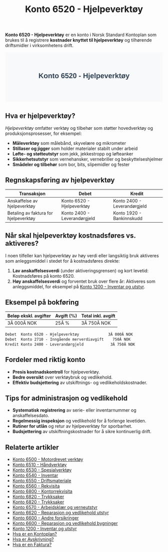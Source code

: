 ﻿---
title: "Konto 6520 - Hjelpeverktøy"
seoTitle: "6520-hjelpeverktoy"
meta_description: '**Konto 6520 - Hjelpeverktøy** er en konto i Norsk Standard Kontoplan som brukes til å registrere **kostnader knyttet til hjelpeverktøy** og tilhørende drif...'
slug: 6520-hjelpeverktoy
type: blog
layout: pages/single
---

**Konto 6520 - Hjelpeverktøy** er en konto i Norsk Standard Kontoplan som brukes til å registrere **kostnader knyttet til hjelpeverktøy** og tilhørende driftsmidler i virksomhetens drift.

![Illustrasjon av konto 6520 hjelpeverktøy](6520-hjelpeverktoy-image.svg)

## Hva er hjelpeverktøy?

*Hjelpeverktøy* omfatter verktøy og tilbehør som støtter hovedverktøy og produksjonsprosesser, for eksempel:

* **Måleverktøy** som målebånd, skyvelære og mikrometer
* **Stillaser og jigger** som holder materialer stabilt under arbeid
* **Løfte- og støtteutstyr** som jekk, jekkestropp og løfteanker
* **Sikkerhetsutstyr** som vernehansker, vernebriller og beskyttelseshjelmer
* **Smådeler og tilbehør** som bor, bits, slipemidler og fester

## Regnskapsføring av hjelpeverktøy

| Transaksjon                              | Debet                      | Kredit                       |
|------------------------------------------|----------------------------|------------------------------|
| Anskaffelse av hjelpeverktøy             | Konto 6520 - Hjelpeverktøy | Konto 2400 - Leverandørgjeld |
| Betaling av faktura for hjelpeverktøy    | Konto 2400 - Leverandørgjeld | Konto 1920 - Bankinnskudd    |

## Når skal hjelpeverktøy kostnadsføres vs. aktiveres?

I noen tilfeller kan hjelpeverktøy av høy verdi eller langsiktig bruk aktiveres som anleggsmiddel i stedet for å kostnadsføres direkte:

1. **Lav anskaffelsesverdi** (under aktiveringsgrensen) og kort levetid: Kostnadsføres på konto 6520.
2. **Høy anskaffelsesverdi** og forventet bruk over flere år: Aktiveres som anleggsmiddel, for eksempel på [Konto 1200 - Inventar og utstyr](/blogs/kontoplan/1200-inventar-og-utstyr "Konto 1200 - Inventar og utstyr").

## Eksempel på bokføring

| Beløp ekskl. avgifter | Avgift (%) | Total inkl. avgift |
|-----------------------|------------|--------------------|
| 3Â 000Â NOK             | 25Â %       | 3Â 750Â NOK          |

```text
Debet  Konto 6520 - Hjelpeverktøy             3Â 000Â NOK
Debet  Konto 2710 - Inngående merverdiavgift    750Â NOK
Kredit Konto 2400 - Leverandørgjeld            3Â 750Â NOK
```

## Fordeler med riktig konto

* **Presis kostnadskontroll** for hjelpeverktøy.
* **Bedre oversikt** over verktøybruk og vedlikehold.
* **Effektiv budsjettering** av utskiftnings- og vedlikeholdskostnader.

## Tips for administrasjon og vedlikehold

* **Systematisk registrering** av serie- eller inventarnummer og anskaffelsesdato.
* **Regelmessig inspeksjon** og vedlikehold for å forlenge levetiden.
* **Rutiner for utlån** og retur av hjelpeverktøy for sporbarhet.
* **Budsjettering** av utskiftningskostnader for å sikre kontinuerlig drift.

## Relaterte artikler

* [Konto 6500 - Motordrevet verktøy](/blogs/kontoplan/6500-motordrevet-verktoy "Konto 6500 - Motordrevet verktøy")
* [Konto 6510 - Håndverktøy](/blogs/kontoplan/6510-handverktoy "Konto 6510 - Håndverktøy")
* [Konto 6530 - Spesialverktøy](/blogs/kontoplan/6530-spesialverktoy "Konto 6530 - Spesialverktøy")
* [Konto 6540 - Inventar](/blogs/kontoplan/6540-inventar "Konto 6540 - Inventar")
* [Konto 6550 - Driftsmateriale](/blogs/kontoplan/6550-driftsmateriale "Konto 6550 - Driftsmateriale")
* [Konto 6560 - Rekvisita](/blogs/kontoplan/6560-rekvisita "Konto 6560 - Rekvisita")
* [Konto 6800 - Kontorrekvisita](/blogs/kontoplan/6800-kontorrekvisita "Konto 6800 - Kontorrekvisita")
* [Konto 6820 - Trykksaker](/blogs/kontoplan/6820-trykksaker "Konto 6820 - Trykksaker")
* [Konto 6820 - Trykksaker](/blogs/kontoplan/6820-trykksaker "Konto 6820 - Trykksaker")
* [Konto 6570 - Arbeidsklær og verneutstyr](/blogs/kontoplan/6570-arbeidsklaer-og-verneutstyr "Konto 6570 - Arbeidsklær og verneutstyr")
* [Konto 6620 - Reparasjon og vedlikehold utstyr](/blogs/kontoplan/6620-reparasjon-og-vedlikehold-utstyr "Konto 6620 - Reparasjon og vedlikehold utstyr")
* [Konto 6600 - Andre forsikringer](/blogs/kontoplan/6600-andre-forsikringer "Konto 6600 - Andre forsikringer")
* [Konto 6600 - Reparasjon og vedlikehold bygninger](/blogs/kontoplan/6600-reparasjon-og-vedlikehold-bygninger "Konto 6600 - Reparasjon og vedlikehold bygninger")
* [Konto 1200 - Inventar og utstyr](/blogs/kontoplan/1200-inventar-og-utstyr "Konto 1200 - Inventar og utstyr")
* [Hva er en Kontoplan?](/blogs/regnskap/hva-er-kontoplan "Hva er en Kontoplan? Komplett Guide til Kontoplaner i Norsk Regnskap")
* [Hva er Avskrivning?](/blogs/regnskap/hva-er-avskrivning "Hva er Avskrivning i Regnskap? Metoder, Beregning og Praktiske Eksempler")
* [Hva er en Faktura?](/blogs/regnskap/hva-er-en-faktura "Hva er en Faktura? En Guide til Norske Fakturakrav")






